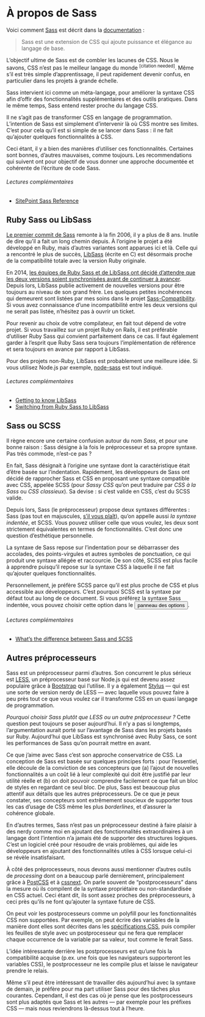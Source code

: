 
# À propos de Sass

Voici comment [Sass](http://sass-lang.com) est décrit dans la [documentation](http://sass-lang.com/documentation/file.SASS_REFERENCE.html)&nbsp;:

> Sass est une extension de CSS qui ajoute puissance et élégance au langage de base.

L’objectif ultime de Sass est de combler les lacunes de CSS. Nous le savons, CSS n’est pas le meilleur langage du monde <sup>[citation needed]</sup>. Même s’il est très simple d’apprentissage, il peut rapidement devenir confus, en particulier dans les projets à grande échelle.

Sass intervient ici comme un méta-langage, pour améliorer la syntaxe CSS afin d’offir des fonctionnalités supplémentaires et des outils pratiques. Dans le même temps, Sass entend rester proche du langage CSS.

Il ne s’agit pas de transformer CSS en langage de programmation. L’intention de Sass est simplement d’intervenir là où CSS montre ses limites. C’est pour cela qu’il est si simple de se lancer dans Sass&nbsp;: il ne fait qu’ajouter quelques fonctionnalités à CSS.

Ceci étant, il y a bien des manières d’utiliser ces fonctionnalités. Certaines sont bonnes, d’autres mauvaises, comme toujours. Les recommendations qui suivent ont pour objectif de vous donner une approche documentée et cohérente de l’écriture de code Sass.

###### Lectures complémentaires

* [SitePoint Sass Reference](http://sitepoint.com/sass-reference/)

## Ruby Sass ou LibSass

[Le premier commit de Sass](https://github.com/hcatlin/sass/commit/fa5048ba405619273e474a50400c7243fbff54fe) remonte à la fin 2006, il y a plus de 8 ans. Inutile de dire qu’il a fait un long chemin depuis. À l’origine le projet a été développé en Ruby, mais d’autres variantes sont apparues ici et là. Celle qui a rencontré le plus de succès, [LibSass](https://github.com/sass/libsass) (écrite en C) est désormais proche de la compatibilité totale avec la version Ruby originale.

En 2014, [les équipes de Ruby Sass et de LibSass ont décidé d’attendre que les deux versions soient synchronisées avant de continuer à avancer](https://github.com/sass/libsass/wiki/The-LibSass-Compatibility-Plan). Depuis lors, LibSass publie activement de nouvelles versions pour être toujours au niveau de son grand frère. Les quelques petites incohérences qui demeurent sont listées par mes soins dans le projet [Sass-Compatibility](http://sass-compatibility.github.io). Si vous avez connaissance d’une incompatibilité entre les deux versions qui ne serait pas listée, n’hésitez pas à ouvrir un ticket.

Pour revenir au choix de votre compilateur, en fait tout dépend de votre projet. Si vous travaillez sur un projet Ruby on Rails, il est préférable d’utiliser Ruby Sass qui convient parfaitement dans ce cas. Il faut également garder à l’esprit que Ruby Sass sera toujours l’implémentation de référence et sera toujours en avance par rapport à LibSass.

Pour des projets non-Ruby, LibSass est probablement une meilleure idée. Si vous utilisez Node.js par exemple, [node-sass](https://github.com/sass/node-sass) est tout indiqué.

###### Lectures complémentaires

* [Getting to know LibSass](http://webdesign.tutsplus.com/articles/getting-to-know-libsass--cms-23114)
* [Switching from Ruby Sass to LibSass](http://www.sitepoint.com/switching-ruby-sass-libsass/)

## Sass ou SCSS

Il règne encore une certaine confusion autour du nom *Sass*, et pour une bonne raison&nbsp;: Sass désigne à la fois le préprocesseur et sa propre syntaxe. Pas très commode, n’est-ce pas&nbsp;?

En fait, Sass désignait à l’origine une syntaxe dont la caractéristique était d’être basée sur l’indentation. Rapidement, les développeurs de Sass ont décidé de rapprocher Sass et CSS en proposant une syntaxe compatible avec CSS, appelée SCSS (pour *Sassy CSS* qu’on peut traduire par *CSS à la Sass* ou *CSS classieux*). Sa devise&nbsp;: si c’est valide en CSS, c’est du SCSS valide.

Depuis lors, Sass (le préprocesseur) propose deux syntaxes différentes&nbsp;: Sass (pas tout en majuscules, [s’il vous plaît](http://sassnotsass.com)), qu’on appelle aussi *la syntaxe indentée*, et SCSS. Vous pouvez utiliser celle que vous voulez, les deux sont strictement équivalentes en termes de fonctionnalités. C’est donc une question d’esthétique personnelle.

La syntaxe de Sass repose sur l’indentation pour se débarrasser des accolades, des points-virgules et autres symboles de ponctuation, ce qui produit une syntaxe allégée et raccourcie. De son côté, SCSS est plus facile à apprendre puisqu’il repose sur la syntaxe CSS à laquelle il ne fait qu’ajouter quelques fonctionnalités.

<p>Personnellement, je préfère SCSS parce qu’il est plus proche de CSS et plus accessible aux développeurs. C’est pourquoi SCSS est la syntaxe par défaut tout au long de ce document. Si vous préférez la syntaxe Sass indentée, vous pouvez choisir cette option dans le <button type="button" data-modal-show="options-panel" class="link-like">panneau des options</button>.</p>

###### Lectures complémentaires

* [What’s the difference between Sass and SCSS](http://www.sitepoint.com/whats-difference-sass-scss/)

## Autres préprocesseurs

Sass est un préprocesseur parmi d’autres. Son concurrent le plus sérieux est [LESS](http://lesscss.org/), un préprocesseur basé sur Node.js qui est devenu assez populaire grâce à [Bootstrap](http://getbootstrap.com/) qui l’utilise. Il y a également [Stylus](http://learnboost.github.io/stylus/) —&nbsp;qui est une sorte de version nerdy de LESS&nbsp;— avec laquelle vous pouvez faire à peu près tout ce que vous voulez car il transforme CSS en un quasi langage de programmation.

*Pourquoi choisir Sass plutôt que LESS ou un autre préprocesseur ?* Cette question peut toujours se poser aujourd’hui. Il n’y a pas si longtemps, l’argumentation aurait porté sur l’avantage de Sass dans les projets basés sur Ruby. Aujourd’hui que LibSass est synchronisé avec Ruby Sass, ce sont les performances de Sass qu’on pourrait mettre en avant.

Ce que j’aime avec Sass c’est son approche conservatrice de CSS. La conception de Sass est basée sur quelques principes forts&nbsp;: pour l’essentiel, elle découle de la conviction de ses concepteurs que (a) l’ajout de nouvelles fonctionnalités a un coût lié à leur complexité qui doit être justifié par leur utilité réelle et (b) on doit pouvoir comprendre facilement ce que fait un bloc de styles en regardant ce seul bloc. De plus, Sass est beaucoup plus attentif aux détails que les autres préprocesseurs. De ce que je peux constater, ses concepteurs sont extrêmement soucieux de supporter tous les cas d’usage de CSS même les plus *borderlines*, et d’assurer la cohérence globale.

En d’autres termes, Sass n’est pas un préprocesseur destiné à faire plaisir à des nerdy comme moi en ajoutant des fonctionnalités extraordinaires à un langage dont l’intention n’a jamais été de supporter des structures logiques. C’est un logiciel créé pour résoudre de vrais problèmes, qui aide les développeurs en ajoutant des fonctionnalités utiles à CSS lorsque celui-ci se révèle insatisfaisant.

À côté des préprocesseurs, nous devons aussi mentionner d’autres outils de *processing* dont on a beaucoup parlé dernièrement, principalement grâce à [PostCSS](https://github.com/postcss/postcss) et à [cssnext](https://cssnext.github.io/). On parle souvent de “postprocesseurs” dans la mesure où ils compilent de la syntaxe propriétaire ou non-standardisée en CSS actuel. Ceci étant dit, ils sont assez proches des préprocesseurs, à ceci près qu’ils ne font qu’ajouter la syntaxe future de CSS.

On peut voir les postprocesseurs comme un polyfill pour les fonctionnalités CSS non supportées. Par exemple, on peut écrire des variables de la manière dont elles sont décrites dans les [spécifications CSS](http://dev.w3.org/csswg/css-variables/), puis compiler les feuilles de style avec un postprocesseur qui ne fera que remplacer chaque occurrence de la variable par sa valeur, tout comme le ferait Sass.

L’idée intéressante derrière les postprocesseurs est qu’une fois la compatibilité acquise (p.ex. une fois que les navigateurs supporteront les variables CSS), le postprocesseur ne les compile plus et laisse le navigateur prendre le relais.

Même s’il peut être intéressant de travailler dès aujourd’hui avec la syntaxe de demain, je préfère pour ma part utiliser Sass pour des tâches plus courantes. Cependant, il est des cas où je pense que les postprocesseurs sont plus adaptés que Sass et les autres —&nbsp;par exemple pour les préfixes CSS&nbsp;— mais nous reviendrons là-dessus tout à l’heure.
